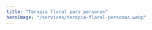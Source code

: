 ```yaml
---
title: "Terapia floral para personas"
heroImage: "/services/terapia-floral-personas.webp"
---
```



